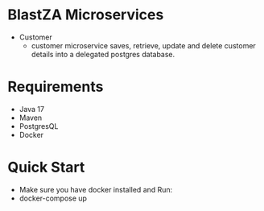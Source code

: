 # BlastZA Microservices
* Customer
  * customer microservice saves, retrieve, update and delete customer details into a delegated postgres database.
# Requirements
 * Java 17
 * Maven
 * PostgresQL
 * Docker
# Quick Start
* Make sure you have docker installed and Run:
 * docker-compose up
